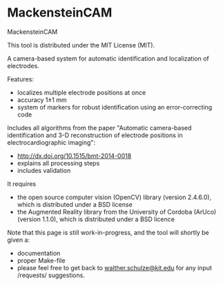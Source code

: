 
MackensteinCAM
==============

MackensteinCAM

This tool is distributed under the MIT License (MIT).

A camera-based system for automatic identification and localization of electrodes.

Features:
- localizes multiple electrode positions at once
- accuracy 1±1 mm
- system of markers for robust identification using an error-correcting code

Includes all algorithms from the paper "Automatic camera-based identification and 3-D reconstruction of electrode positions in electrocardiographic imaging":
- http://dx.doi.org/10.1515/bmt-2014-0018
- explains all processing steps
- includes validation

It requires

* the open source computer vision (OpenCV) library (version 2.4.6.0), which is distributed under a BSD license
* the Augmented Reality library from the University of Cordoba (ArUco) (version 1.1.0), which is distributed under a BSD licence

Note that this page is still work-in-progress, and the tool will shortly be given a:

* documentation
* proper Make-file
* please feel free to get back to walther.schulze@kit.edu for any input /requests/ suggestions.
